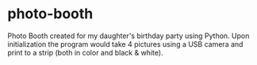 # photo-booth
Photo Booth created for my daughter's birthday party using Python.  Upon initialization the program would take 4 pictures using a USB camera and print to a strip (both in color and black & white).

